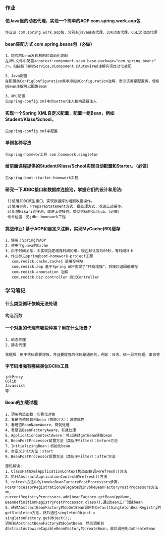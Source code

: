 ### 作业

#### 使Java里的动态代理，实现一个简单的AOP com.spring.work.aop包
``
作业见 com.spring.work.aop包，分别有java静态代理，JDK动态代理，CGLib动态代理
``

#### bean装配方式 com.spring.beans包（必做）
```
1、隐式的bean发现机制和自动化装配
在XML文件中配置<context:component-scan base-package="com.spring.beans" />，扫描包下的@Service,@Component,@Autowired注解实现自动化装配

2、Java配置
在配置类ConfigConfiguration类中添加@Configuration注解，表示该类是配置类，使用@Bean注解可以配置Bean

3、XML配置
见spring-config.xml中的setter注入和构造器注入
```

#### 实现一个Spring XML自定义配置，配置一组Bean，例如Student/Klass/School。
``
见spring-config.xml中配置
``

#### 单例各种写法
``
见spring-homewor工程 com.homework.singleton
``

#### 给前面课程提供的Student/Klass/School实现自动配置和Starter。（必做）
``
见spring-boot-starter-homework工程
``

#### 研究一下JDBC接口和数据库连接池，掌握它们的设计和用法:
     1)使用JDBC原生接口，实现数据库的增删改查操作。
     2)使用事务，PrepareStatement方式，批处理方式，改进上述操作。
     3)配置Hikari连接池，改进上述操作。提交代码到Github。（必做）
     作业位置：见jdbc-homework工程
     
#### 挑战作业1 基于AOP和自定义注解，实现MyCache(60)缓存
```
1、使用了Spring的AOP
2、使用了guava的Cache
3、由于时间关系，未实现指定缓存时间的缓，现在默认写后60秒，有时间补上
4、作业参见springboot-homework-project工程
   com.redick.cache.CacheC 是缓存模块
   com.redick.aop 基于Spring AOP实现了"环绕增强"，将接口返回值缓存
   com.redick.annotation 注解
   com.redick.biz.controller 测试Controller
```

### 学习笔记

#### 什么类型循环依赖无法处理
构造函数

#### 一个对象的代理有哪些种类？用在什么场景？
```
1、动态代理
2、静态代理

我理解：用于代码需要增强，并且要增强的代码是通用的，例如：日志、统一异常处理、事务等
```

#### 字节码增强有哪些类似GClib工具
```
jdkProxy
CGlib
Javassist
等
```

#### Bean的加载过程
```
1、调用构造函数：实例化对象
2、看是否依赖其他bean（依赖注入）：设置属性
3、看是否BeanNameAware，有就处理
4、看是否BeanFactoryAware，有就处理
5、ApplicationContextAware：可以通过getBean获取bean
6、BeanPostProcessor前置方法（类似于Filter）：before方法
7、InitializingBean：初始化bean
8、自定义init方法：start
9、BeanPostProcessor后置方法（类似于Filter）：after方法

源码解读：
1、ClassPathXmlApplicationContext构造函数调用refresh()方法
2、执行AbstractApplicationContext的refresh()方法
3、refresh方法中的invokeBeanFactoryPostProcessors步骤，PostProcessorRegistrationDelegate的invokeBeanFactoryPostProcessors方法中,
currentRegistryProcessors.add(beanFactory.getBean(ppName, BeanDefinitionRegistryPostProcessor.class));通过bean工厂创建bean
5、通过AbstractBeanFactory的doGetBean调用到DefaultSingletonBeanRegistry的getSingleton方法，然后通过singletonObject = singletonFactory.getObject();，
调用到AbstractBeanFactory的doGetBean，然后调用到AbstractAutowireCapableBeanFactory的createBean，最后调用到doCreateBean

```

